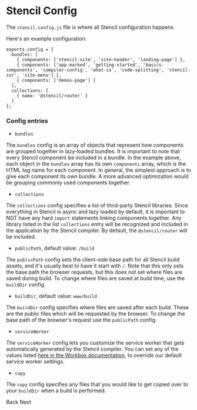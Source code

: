 # Stencil Config

The `stencil.config.js` file is where all Stencil configuration happens.

Here's an example configuration:

```
exports.config = {
  bundles: [
    { components: ['stencil-site', 'site-header', 'landing-page'] },
    { components: ['app-marked', 'getting-started', 'basics-components', 'compiler-config', 'what-is', 'code-splitting', 'stencil-ssr', 'site-menu'] },
    { components: ['demos-page'] }
  ],
  collections: [
    { name: '@stencil/router' }
  ]
};
```

### Config entries

- `bundles`

The `bundles` config is an array of objects that represent how components are grouped together in lazy-loaded bundles. It is important to note that every Stencil component be included in a bundle. In the example above, each object in the `bundles` array has its own `components` array, which is the HTML tag name for each component. In general, the simplest approach is to give each component its own bundle. A more advanced optimization would be grouping commonly used components together.

- `collections`

The `collections` config specifies a list of third-party Stencil libraries. Since everything in Stencil is async and lazy loaded by default, it is important to NOT have any hard `import` statements linking components together. Any library listed in the list `collections` entry will be recognized and included in the application by the Stencil compiler. By default, the `@stencil/router` will be included.

- `publicPath`, default value: `/build`

The `publicPath` config sets the client-side base path for all Stencil build assets, and it's usually best to have it start with `/`. Note that this only sets the base path the browser requests, but this does not set where files are saved during build. To change where files are saved at build time, use the `buildDir` config.

- `buildDir`,  default value: `www/build`

The `buildDir` config specifies where files are saved after each build. These are the public files which will be requested by the browser. To change the base path of the browser's request use the `publicPath` config.

- `serviceWorker`

The `serviceWorker` config lets you customize the service worker that gets automatically generated by the Stencil compiler. You can
set any of the values listed [here in the Workbox documentation](https://workboxjs.org/reference-docs/latest/module-workbox-build.html#.Configuration), to override our default service worker settings.

-  `copy`

The `copy` config specifies any files that you would like to
get copied over to your `buildDir` when a build is performed.

<stencil-route-link url="/docs/testing" router="#router" custom="true" class="backButton">
  Back
</stencil-route-link>

<stencil-route-link url="/docs/prerendering" custom="true" class="nextButton">
  Next
</stencil-route-link>